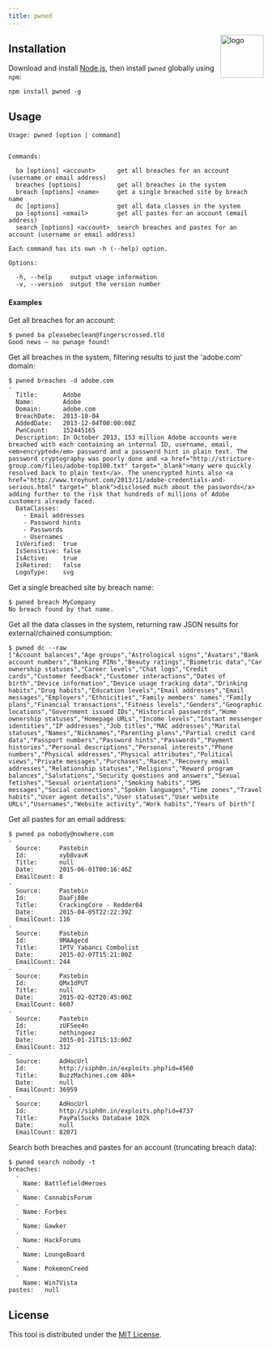 ```yaml
---
title: pwned
---
```


<a href="https://wkovacs64.github.io/pwned">
  <img
    alt="logo"
    title="logo"
    src="https://wkovacs64.github.io/pwned/logo.png"
    align="right"
    width="85"
  />
</a>

## Installation

Download and install [Node.js](https://nodejs.org/en/download/), then install
`pwned` globally using `npm`:

```shell
npm install pwned -g
```

## Usage

```
Usage: pwned [option | command]


Commands:

  ba [options] <account>      get all breaches for an account (username or email address)
  breaches [options]          get all breaches in the system
  breach [options] <name>     get a single breached site by breach name
  dc [options]                get all data classes in the system
  pa [options] <email>        get all pastes for an account (email address)
  search [options] <account>  search breaches and pastes for an account (username or email address)

Each command has its own -h (--help) option.

Options:

  -h, --help     output usage information
  -v, --version  output the version number
```

#### Examples

Get all breaches for an account:
```
$ pwned ba pleasebeclean@fingerscrossed.tld
Good news — no pwnage found!
```

Get all breaches in the system, filtering results to just the 'adobe.com' domain:
```
$ pwned breaches -d adobe.com
-
  Title:       Adobe
  Name:        Adobe
  Domain:      adobe.com
  BreachDate:  2013-10-04
  AddedDate:   2013-12-04T00:00:00Z
  PwnCount:    152445165
  Description: In October 2013, 153 million Adobe accounts were breached with each containing an internal ID, username, email, <em>encrypted</em> password and a password hint in plain text. The password cryptography was poorly done and <a href="http://stricture-group.com/files/adobe-top100.txt" target="_blank">many were quickly resolved back to plain text</a>. The unencrypted hints also <a href="http://www.troyhunt.com/2013/11/adobe-credentials-and-serious.html" target="_blank">disclosed much about the passwords</a> adding further to the risk that hundreds of millions of Adobe customers already faced.
  DataClasses:
    - Email addresses
    - Password hints
    - Passwords
    - Usernames
  IsVerified:  true
  IsSensitive: false
  IsActive:    true
  IsRetired:   false
  LogoType:    svg
```

Get a single breached site by breach name:
```
$ pwned breach MyCompany
No breach found by that name.
```

Get all the data classes in the system, returning raw JSON results for external/chained consumption:
```
$ pwned dc --raw
["Account balances","Age groups","Astrological signs","Avatars","Bank account numbers","Banking PINs","Beauty ratings","Biometric data","Car ownership statuses","Career levels","Chat logs","Credit cards","Customer feedback","Customer interactions","Dates of birth","Device information","Device usage tracking data","Drinking habits","Drug habits","Education levels","Email addresses","Email messages","Employers","Ethnicities","Family members' names","Family plans","Financial transactions","Fitness levels","Genders","Geographic locations","Government issued IDs","Historical passwords","Home ownership statuses","Homepage URLs","Income levels","Instant messenger identities","IP addresses","Job titles","MAC addresses","Marital statuses","Names","Nicknames","Parenting plans","Partial credit card data","Passport numbers","Password hints","Passwords","Payment histories","Personal descriptions","Personal interests","Phone numbers","Physical addresses","Physical attributes","Political views","Private messages","Purchases","Races","Recovery email addresses","Relationship statuses","Religions","Reward program balances","Salutations","Security questions and answers","Sexual fetishes","Sexual orientations","Smoking habits","SMS messages","Social connections","Spoken languages","Time zones","Travel habits","User agent details","User statuses","User website URLs","Usernames","Website activity","Work habits","Years of birth"]
```

Get all pastes for an email address:
```
$ pwned pa nobody@nowhere.com
-
  Source:     Pastebin
  Id:         xyb8vavK
  Title:      null
  Date:       2015-06-01T00:16:46Z
  EmailCount: 8
-
  Source:     Pastebin
  Id:         DaaFj8Be
  Title:      CrackingCore - Redder04
  Date:       2015-04-05T22:22:39Z
  EmailCount: 116
-
  Source:     Pastebin
  Id:         9MAAgecd
  Title:      IPTV Yabancı Combolist
  Date:       2015-02-07T15:21:00Z
  EmailCount: 244
-
  Source:     Pastebin
  Id:         QMx1dPUT
  Title:      null
  Date:       2015-02-02T20:45:00Z
  EmailCount: 6607
-
  Source:     Pastebin
  Id:         zUFSee4n
  Title:      nethingoez
  Date:       2015-01-21T15:13:00Z
  EmailCount: 312
-
  Source:     AdHocUrl
  Id:         http://siph0n.in/exploits.php?id=4560
  Title:      BuzzMachines.com 40k+
  Date:       null
  EmailCount: 36959
-
  Source:     AdHocUrl
  Id:         http://siph0n.in/exploits.php?id=4737
  Title:      PayPalSucks Database 102k
  Date:       null
  EmailCount: 82071
```

Search both breaches and pastes for an account (truncating breach data):
```
$ pwned search nobody -t
breaches:
  -
    Name: BattlefieldHeroes
  -
    Name: CannabisForum
  -
    Name: Forbes
  -
    Name: Gawker
  -
    Name: HackForums
  -
    Name: LoungeBoard
  -
    Name: PokemonCreed
  -
    Name: Win7Vista
pastes:   null
```

## License

This tool is distributed under the [MIT License](https://github.com/wKovacs64/pwned/tree/master/LICENSE.txt).
